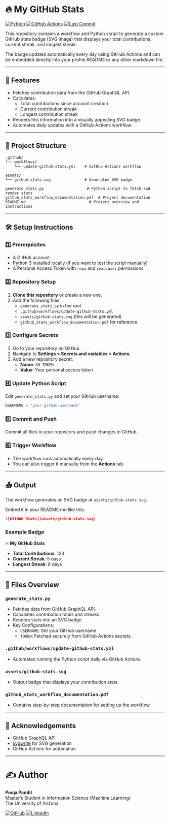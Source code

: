 # 🔥 My GitHub Stats

[![Python](https://img.shields.io/badge/python-3.8+-blue.svg?logo=python&logoColor=white)](https://www.python.org/)
[![GitHub Actions](https://github.com/panditpooja/github_stats/actions/workflows/update-github-stats.yml/badge.svg?logo=github)](https://github.com/panditpooja/github_stats/actions)
[![Last Commit](https://img.shields.io/github/last-commit/panditpooja/github_stats.svg?logo=git&logoColor=white)](https://github.com/panditpooja/github_stats/commits/main)

This repository contains a workflow and Python script to generate a custom GitHub stats badge (SVG image) that displays your total contributions, current streak, and longest streak.

The badge updates automatically every day using GitHub Actions and can be embedded directly into your profile README or any other markdown file.

---

## 🚀 Features
- Fetches contribution data from the GitHub GraphQL API.
- Calculates:
  - Total contributions since account creation
  - Current contribution streak
  - Longest contribution streak
- Renders this information into a visually appealing SVG badge.
- Automates daily updates with a GitHub Actions workflow.

---

## 📁 Project Structure
```
.github/
└── workflows/
    └── update-github-stats.yml    # GitHub Actions workflow

assets/
└── github-stats.svg               # Generated SVG badge

generate_stats.py                   # Python script to fetch and render stats
github_stats_workflow_documentation.pdf  # Project documentation
README.md                            # Project overview and instructions
```

---

## 🛠️ Setup Instructions

### 1️⃣ Prerequisites
- A GitHub account
- Python 3 installed locally (if you want to test the script manually)
- A Personal Access Token with `repo` and `read:user` permissions

### 2️⃣ Repository Setup
1. **Clone this repository** or create a new one.
2. Add the following files:
   - `generate_stats.py` in the root
   - `.github/workflows/update-github-stats.yml`
   - `assets/github-stats.svg` (this will be generated)
   - `github_stats_workflow_documentation.pdf` for reference

### 3️⃣ Configure Secrets
1. Go to your repository on GitHub.
2. Navigate to **Settings > Secrets and variables > Actions**.
3. Add a new repository secret:
   - **Name**: `GH_TOKEN`
   - **Value**: Your personal access token

### 4️⃣ Update Python Script
Edit `generate_stats.py` and set your GitHub username:
```python
USERNAME = "your-github-username"
```

### 5️⃣ Commit and Push
Commit all files to your repository and push changes to GitHub.

### 6️⃣ Trigger Workflow
- The workflow runs automatically every day.
- You can also trigger it manually from the **Actions** tab.

---

## 📤 Output
The workflow generates an SVG badge at `assets/github-stats.svg`.

Embed it in your README.md like this:
```markdown
![GitHub Stats](assets/github-stats.svg)
```

### Example Badge
🔥 **My GitHub Stats**
- **Total Contributions**: 123
- **Current Streak**: 5 days
- **Longest Streak**: 8 days

---

## 📝 Files Overview

### `generate_stats.py`
- Fetches data from GitHub GraphQL API.
- Calculates contribution totals and streaks.
- Renders stats into an SVG badge.
- Key Configurations:
  - `USERNAME`: Set your GitHub username
  - `TOKEN`: Fetched securely from GitHub Actions secrets.

### `.github/workflows/update-github-stats.yml`
- Automates running the Python script daily via GitHub Actions.

### `assets/github-stats.svg`
- Output badge that displays your contribution stats.

### `github_stats_workflow_documentation.pdf`
- Contains step-by-step documentation for setting up the workflow.

---

## 🙌 Acknowledgements
- GitHub GraphQL API
- [svgwrite](https://pypi.org/project/svgwrite/) for SVG generation
- GitHub Actions for automation

---

# ✍️ Author

**Pooja Pandit**  
Master’s Student in Information Science (Machine Learning)  
The University of Arizona  

[![GitHub](https://img.shields.io/badge/GitHub-panditpooja-black?logo=github)](https://github.com/panditpooja)
[![LinkedIn](https://img.shields.io/badge/LinkedIn-pooja--pandit-0077B5?logo=linkedin&logoColor=white)](https://www.linkedin.com/in/pooja-pandit-177978135/)
